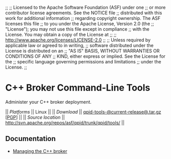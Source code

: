 ;;
;; Licensed to the Apache Software Foundation (ASF) under one
;; or more contributor license agreements.  See the NOTICE file
;; distributed with this work for additional information
;; regarding copyright ownership.  The ASF licenses this file
;; to you under the Apache License, Version 2.0 (the
;; "License"); you may not use this file except in compliance
;; with the License.  You may obtain a copy of the License at
;; 
;;   http://www.apache.org/licenses/LICENSE-2.0
;; 
;; Unless required by applicable law or agreed to in writing,
;; software distributed under the License is distributed on an
;; "AS IS" BASIS, WITHOUT WARRANTIES OR CONDITIONS OF ANY
;; KIND, either express or implied.  See the License for the
;; specific language governing permissions and limitations
;; under the License.
;;

# C++ Broker Command-Line Tools

Administer your C++ broker deployment.

  || *Platforms* || Linux ||
  || *Download* || [qpid-tools-@current-release@.tar.gz](http://www.apache.org/dyn/closer.cgi/qpid/@current-release@/qpid-tools-@current-release@.tar.gz) \[[PGP](http://www.apache.org/dist/qpid/@current-release@/qpid-tools-@current-release@.tar.gz.asc)] ||
  || *Source location* ||  <http://svn.apache.org/repos/asf/qpid/trunk/qpid/tools/> ||

## Documentation

 - [Managing the C++ broker](http://qpid.apache.org/books/0.20/AMQP-Messaging-Broker-CPP-Book/html/chapter-Managing-CPP-Broker.html#section-Managing-CPP-Broker)
